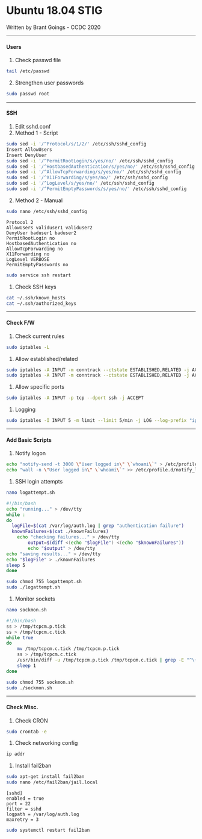 # Ubuntu 18.04 STIG
Written by Brant Goings - CCDC 2020

---
#### Users
1. Check passwd file
```bash
tail /etc/passwd
```
2. Strengthen user passwords
```bash
sudo passwd root
```

---
#### SSH

1. Edit sshd.conf
  1. Method 1 - Script
  ```bash
  sudo sed -i '/^Protocol/s/1/2/' /etc/ssh/sshd_config
  Insert AllowUsers
  Insert DenyUser
  sudo sed -i '/^PermitRootLogin/s/yes/no/' /etc/ssh/sshd_config
  sudo sed -i '/^HostbasedAuthentication/s/yes/no/' /etc/ssh/sshd_config
  sudo sed -i '/^AllowTcpForwarding/s/yes/no/' /etc/ssh/sshd_config
  sudo sed -i '/^X11Forwarding/s/yes/no/' /etc/ssh/sshd_config
  sudo sed -i '/^LogLevel/s/yes/no/' /etc/ssh/sshd_config
  sudo sed -i '/^PermitEmptyPasswords/s/yes/no/' /etc/ssh/sshd_config
  ```
  2. Method 2 - Manual
  ```bash
  sudo nano /etc/ssh/sshd_config
  ```
  ```
  Protocol 2
  AllowUsers validuser1 validuser2
  DenyUser baduser1 baduser2
  PermitRootLogin no
  HostbasedAuthentication no
  AllowTcpForwarding no
  X11Forwarding no
  LogLevel VERBOSE
  PermitEmptyPasswords no
  ```


```bash
sudo service ssh restart
```
1. Check SSH keys
```bash
cat ~/.ssh/known_hosts
cat ~/.ssh/authorized_keys
```
---
#### Check F/W

1. Check current rules
```bash
sudo iptables -L
```
1. Allow established/related
```bash
sudo iptables -A INPUT -m conntrack --ctstate ESTABLISHED,RELATED -j ACCEPT
sudo iptables -A INPUT -m conntrack --ctstate ESTABLISHED,RELATED -j ACCEPT
```

1. Allow specific ports
```bash
sudo iptables -A INPUT -p tcp --dport ssh -j ACCEPT
```
1. Logging
```bash
sudo iptables -I INPUT 5 -m limit --limit 5/min -j LOG --log-prefix "iptables denied: " --log-level 7
```

---
#### Add Basic Scripts

1. Notify logon
```bash
echo "notify-send -t 3000 \"User logged in\" \`whoami\`" > /etc/profile.d/notify_log.sh
echo "wall -n \"User logged in\" \`whoami\`" >> /etc/profile.d/notify_log.sh
```
1. SSH login attempts
```bash
nano logattempt.sh
```
```bash
#!/bin/bash
echo "running..." > /dev/tty
while :
do
  logFile=$(cat /var/log/auth.log | grep "authentication failure")
  knownFailures=$(cat ./knownFailures)
	echo "checking failures..." > /dev/tty
        output=$(diff <(echo "$logFile") <(echo "$knownFailures"))
        echo "$output" > /dev/tty
echo "saving results..." > /dev/tty
echo "$logFile" > ./knownFailures
sleep 5
done
```
```bash
sudo chmod 755 logattempt.sh
sudo ./logattempt.sh
```
1. Monitor sockets
```bash
nano sockmon.sh
```
```bash
#!/bin/bash
ss > /tmp/tcpcm.p.tick
ss > /tmp/tcpcm.c.tick
while true
do
    mv /tmp/tcpcm.c.tick /tmp/tcpcm.p.tick
    ss > /tmp/tcpcm.c.tick
    /usr/bin/diff -u /tmp/tcpcm.p.tick /tmp/tcpcm.c.tick | grep -E "^\+"
    sleep 1
done
```
```bash
sudo chmod 755 sockmon.sh
sudo ./sockmon.sh
```
---
#### Check Misc.
1. Check CRON
```bash
sudo crontab -e
```
1. Check networking config
```bash
ip addr
```
1. Install fail2ban
```bash
sudo apt-get install fail2ban
sudo nano /etc/fail2ban/jail.local
```
```
[sshd]
enabled = true
port = 22
filter = sshd
logpath = /var/log/auth.log
maxretry = 3
```
```bash
sudo systemctl restart fail2ban
```
